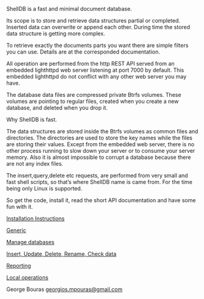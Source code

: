 ShellDB is a fast and minimal document database.

Its scope is to store and retrieve data structures partial or completed. Inserted data can overwrite or append each other. During time the stored data structure is getting more complex.

To retrieve exactly the documents parts you want there are simple filters you can use. Details are at the corresponded documentation.

All operation are performed from the http REST API served from an embedded lighthttpd web server listening at port 7000 by default. This embedded lighthttpd do not conflict with any other web server you may have.

The database data files are compressed private Btrfs volumes. These volumes are pointing to regular files, created when you create a new database, and deleted when you drop it.

Why ShellDB is fast.

The data structures are stored inside the Btrfs volumes as common files and directories.  The directories are used to store the key names while the files are storing their values.
Except from the embedded web server, there is no other process running to slow down your server or to consume your server memory. Also it is almost impossible to corrupt a database because there are not any index files.

The insert,query,delete etc requests, are performed from very small and fast shell scripts, so that’s where ShellDB name is came from. For the time being only Linux is supported.

So get the code, install it, read the short API documentation and have some fun with it.

<a href="https://github.com/GeorgeBouras/ShellDB/blob/master/documentation/01%20install.txt">Installation Instructions</a>

<a href="https://github.com/GeorgeBouras/ShellDB/blob/master/documentation/02%20generic.txt">Generic</a>

<a href="https://github.com/GeorgeBouras/ShellDB/blob/master/documentation/03%20manage%20databases.txt">Manage databases</a>

<a href="https://github.com/GeorgeBouras/ShellDB/blob/master/documentation/04%20insert%2C%20update%2C%20delete%20data.txt">Insert, Update, Delete, Rename, Check data</a>

<a href="https://github.com/GeorgeBouras/ShellDB/blob/master/documentation/05%20query.txt">Reporting</a>

<a href="https://github.com/GeorgeBouras/ShellDB/blob/master/documentation/06%20local%20operations.txt">Local operations</a>

George Bouras
georgios.mpouras@gmail.com